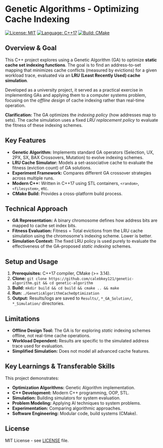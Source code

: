 # Genetic Algorithms - Optimizing Cache Indexing

[![License: MIT](https://img.shields.io/badge/License-MIT-yellow.svg)](https://opensource.org/licenses/MIT) [![Language: C++17](https://img.shields.io/badge/Language-C%2B%2B17-blue.svg)](https://isocpp.org/) [![Build: CMake](https://img.shields.io/badge/Build-CMake-green.svg)](https://cmake.org/)

## Overview & Goal

This C++ project explores using a Genetic Algorithm (GA) to optimize **static cache set indexing functions**. The goal is to find an address-to-set mapping that minimizes cache conflicts (measured by evictions) for a given workload trace, evaluated via an **LRU (Least Recently Used) cache simulation**.

Developed as a university project, it served as a practical exercise in implementing GAs and applying them to a computer systems problem, focusing on the _offline design_ of cache indexing rather than real-time operation.

**Clarification:** The GA optimizes the _indexing policy_ (how addresses map to sets). The cache simulation uses a fixed _LRU replacement policy_ to evaluate the fitness of these indexing schemes.

## Key Features

- **Genetic Algorithm:** Implements standard GA operators (Selection, UX, 2PX, SX, BAX Crossovers, Mutation) to evolve indexing schemes.
- **LRU Cache Simulator:** Models a set-associative cache to evaluate the fitness (eviction count) of GA solutions.
- **Experiment Framework:** Compares different GA crossover strategies across multiple runs.
- **Modern C++:** Written in C++17 using STL containers, `<random>`, `<filesystem>`, etc.
- **CMake Build:** Provides a cross-platform build process.

## Technical Approach

- **GA Representation:** A binary chromosome defines how address bits are mapped to cache set index bits.
- **Fitness Evaluation:** Fitness = Total evictions from the LRU cache simulation using the chromosome's indexing scheme. Lower is better.
- **Simulation Context:** The fixed LRU policy is used purely to evaluate the effectiveness of the GA-proposed _static indexing_ schemes.

## Setup and Usage

1.  **Prerequisites:** C++17 compiler, CMake (>= 3.14).
2.  **Clone:** `git clone https://github.com/calebkey121/genetic-algorithm.git && cd genetic-algorithm`
3.  **Build:** `mkdir build && cd build && cmake .. && make`
4.  **Run:** `./GeneticAlgorithmCacheOptimization`
5.  **Output:** Results/logs are saved to `Results/`, `*_GA_Solution/`, `*_Simulation/` directories.

## Limitations

- **Offline Design Tool:** The GA is for exploring _static_ indexing schemes offline, not real-time cache operations.
- **Workload Dependent:** Results are specific to the simulated address trace used for evaluation.
- **Simplified Simulation:** Does not model all advanced cache features.

## Key Learnings & Transferable Skills

This project demonstrates:

- **Optimization Algorithms:** Genetic Algorithm implementation.
- **C++ Development:** Modern C++ programming, OOP, STL.
- **Simulation:** Building simulators for system evaluation.
- **Problem Modeling:** Applying AI techniques to system problems.
- **Experimentation:** Comparing algorithmic approaches.
- **Software Engineering:** Modular code, build systems (CMake).

## License

MIT License - see [LICENSE](LICENSE) file.
